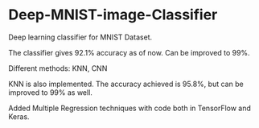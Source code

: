 # Deep-MNIST-image-Classifier
Deep learning classifier for MNIST Dataset.

The classifier gives 92.1% accuracy as of now. Can be improved to 99%.

Different methods: KNN, CNN

KNN is also implemented. The accuracy achieved is 95.8%, but can be improved to 99% as well.

Added Multiple Regression techniques with code both in TensorFlow and Keras. 